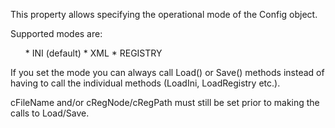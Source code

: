 ﻿This property allows specifying the operational mode of the Config object. 

Supported modes are:
<ul>
* INI (default)
* XML
* REGISTRY
</ul>
If you set the mode you can always call Load() or Save() methods instead of having to call the individual methods (LoadIni, LoadRegistry etc.).

cFileName and/or cRegNode/cRegPath must still be set prior to making the calls to Load/Save.